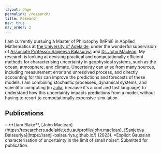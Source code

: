 ```yaml
---
layout: page
permalink: /research/
title: Research
nav: true
nav_order: 2
---
```


<!-- <div class = "research-split"> -->
<!-- <div class="main-text"> -->
I am currently pursuing a Master of Philosophy (MPhil) in Applied Mathematics at [the University of Adelaide](https://www.adelaide.edu.au/), under the wonderful supervision of [Associate Professor Sanjeeva Balasuriya](https://sanji-balasuriya.github.io/) and [Dr. John Maclean](https://researchers.adelaide.edu.au/profile/john.maclean).
My research is looking at devising practical and computationally efficient methods for characterising uncertainty in geophysical systems, such as the ocean, atmosphere, and climate.
Uncertainty can arise from many sources, including measurement error and unresolved process, and directly accounting for this can improve the predictions and forecasts of these models. 
I am combining stochastic processes, dynamical systems, and scientific computing (in [Julia](https://julialang.org/), because it's a cool and fast language) to understand how this uncertainty impacts predictions from a model, without having to resort to computationally expensive simulation.


<h2>Publications</h2>
- **Liam Blake**, [John Maclean](https://researchers.adelaide.edu.au/profile/john.maclean), [Sanjeeva Balasuriya](https://sanji-balasuriya.github.io/) (2023). *Explicit Gaussian characterisation of uncertainty in the limit of small noise*. Submitted for publication.



<!-- </div> -->
<!-- <div class="images"> -->
<!-- 	<figure> -->
<!-- 	<img class="research" src="/figures/covariance_through_time.png" height="400px"> -->

<!-- 	<figcaption>From <em>Explicit Gaussian characterisation of uncertainty in the limit of small noise</em>.</figcaption> -->
<!-- </figure> -->
<!-- </div></div> -->

